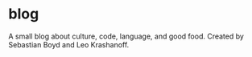 # blog
A small blog about culture, code, language, and good food. Created by Sebastian Boyd and Leo Krashanoff.